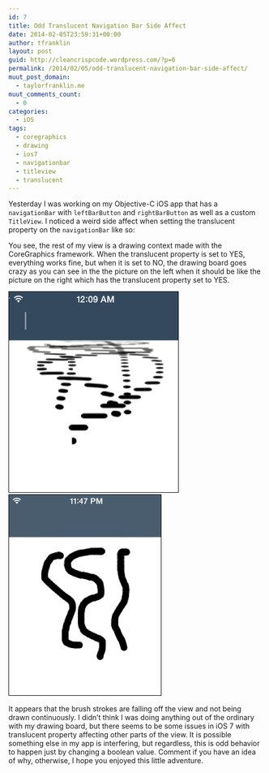 ```yaml
---
id: 7
title: Odd Translucent Navigation Bar Side Affect
date: 2014-02-05T23:59:31+00:00
author: tfranklin
layout: post
guid: http://cleancrispcode.wordpress.com/?p=6
permalink: /2014/02/05/odd-translucent-navigation-bar-side-affect/
muut_post_domain:
  - taylorfranklin.me
muut_comments_count:
  - 0
categories:
  - iOS
tags:
  - coregraphics
  - drawing
  - ios7
  - navigationbar
  - titleview
  - translucent
---
```

Yesterday I was working on my Objective-C iOS app that has a `navigationBar` with `leftBarButton` and `rightBarButton` as well as a custom `TitleView`. I noticed a weird side affect when setting the translucent property on the `navigationBar` like so:
  
You see, the rest of my view is a drawing context made with the CoreGraphics framework. When the translucent property is set to YES, everything works fine, but when it is set to NO, the drawing board goes crazy as you can see in the the picture on the left when it should be like the picture on the right which has the translucent property set to YES.

<img alt="Odd Drawing Effects" style="border: #000000 1px solid;" src="/images/2014/02/ios-simulator-screen-shot-feb-5-2014-12-09-21-am.png" width="334" height="395" />
<img alt="Normal Drawing" style="border: #000000 1px solid;" src="/images/2014/02/ios-simulator-screen-shot-feb-5-2014-11-47-22-pm.png" width="300" height="395" />

<p style="text-align:left;">
  It appears that the brush strokes are falling off the view and not being drawn continuously. I didn&#8217;t think I was doing anything out of the ordinary with my drawing board, but there seems to be some issues in iOS 7 with translucent property affecting other parts of the view. It is possible something else in my app is interfering, but regardless, this is odd behavior to happen just by changing a boolean value. Comment if you have an idea of why, otherwise, I hope you enjoyed this little adventure.
</p>